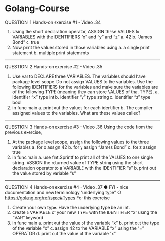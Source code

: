 # Golang-Course

QUESTION: 1
Hands-on exercise #1 - Video .34
1.	Using the short declaration operator, ASSIGN these VALUES to VARIABLES with the IDENTIFIERS “x” and “y” and “z”
a.	42
b.	“James Bond”
c.	true
2.	Now print the values stored in those variables using 
a.	a single print statement
b.	multiple print statements

-----------

QUESTION: 2
Hands-on exercise #2 - Video .35
1.	Use var to DECLARE three VARIABLES. The variables should have package level scope. Do not assign VALUES to the variables. Use the following IDENTIFIERS for the variables and make sure the variables are of the following TYPE (meaning they can store VALUES of that TYPE).
a.	identifier “x” type int
b.	identifier “y” type string
c.	identifier “z” type bool
2.	in func main
a.	print out the values for each identifier
b.	The compiler assigned values to the variables. What are these values called?

-------------

QUESTION: 3
Hands-on exercise #3 - Video .36
Using the code from the previous exercise,
1.	At the package level scope, assign the following values to the three variables
a.	for x assign 42
b.	for y assign “James Bond”
c.	for z assign true
2.	in func main
a.	use fmt.Sprintf to print all of the VALUES to one single string. ASSIGN the returned value of TYPE string using the short declaration operator to a VARIABLE with the IDENTIFIER “s”
b.	print out the value stored by variable “s”

---------------

QUESTION: 4
Hands-on exercise #4 - Video .37
●	FYI - nice documentation and new terminology “underlying type”
○	https://golang.org/ref/spec#Types 
For this exercise
1.	Create your own type. Have the underlying type be an int.
2.	create a VARIABLE of your new TYPE with the IDENTIFIER “x” using the “VAR” keyword
3.	in func main
a.	print out the value of the variable “x”
b.	print out the type of the variable “x”
c.	assign 42 to the VARIABLE “x” using the “=” OPERATOR
d.	print out the value of the variable “x”
